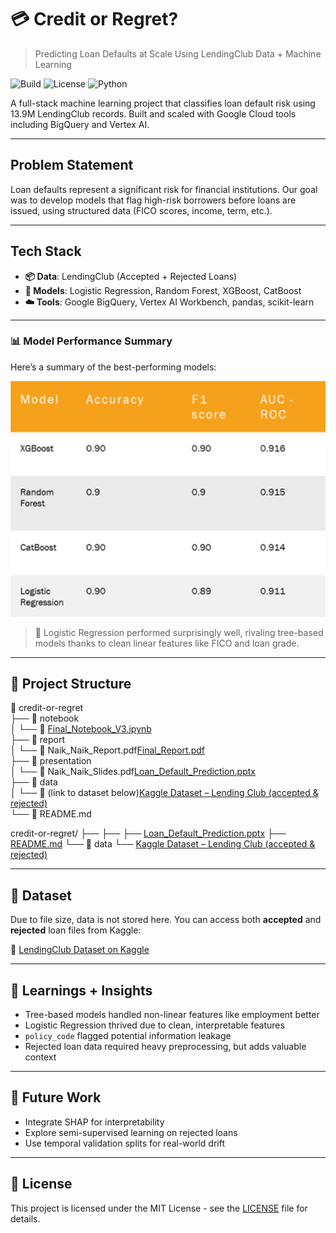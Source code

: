 # 💳 Credit or Regret?
> Predicting Loan Defaults at Scale Using LendingClub Data + Machine Learning

![Build](https://img.shields.io/badge/build-success-brightgreen)
![License](https://img.shields.io/github/license/DhaivatN/credit-or-regret)
![Python](https://img.shields.io/badge/python-3.10-blue)

A full-stack machine learning project that classifies loan default risk using 13.9M LendingClub records. Built and scaled with Google Cloud tools including BigQuery and Vertex AI.

---

## Problem Statement
Loan defaults represent a significant risk for financial institutions. Our goal was to develop models that flag high-risk borrowers before loans are issued, using structured data (FICO scores, income, term, etc.).

---

## Tech Stack
- **📦 Data**: LendingClub (Accepted + Rejected Loans)
- **🧠 Models**: Logistic Regression, Random Forest, XGBoost, CatBoost
- **☁️ Tools**: Google BigQuery, Vertex AI Workbench, pandas, scikit-learn

---

### 📊 Model Performance Summary

Here’s a summary of the best-performing models:

![Model Comparison](Model_Comparison.png)

> 📌 Logistic Regression performed surprisingly well, rivaling tree-based models thanks to clean linear features like FICO and loan grade.

---

## 🧪 Project Structure

📂 credit-or-regret  
├── 📁 notebook  
│   └── 📄 [Final_Notebook_V3.ipynb](https://github.com/DhaivatN/credit-or-regret/blob/main/notebook/Final_Notebook_V3.ipynb)  
├── 📁 report  
│   └── 📄 Naik_Naik_Report.pdf[Final_Report.pdf](https://github.com/DhaivatN/credit-or-regret/blob/main/report/Final_Report.pdf)  
├── 📁 presentation  
│   └── 📄 Naik_Naik_Slides.pdf[Loan_Default_Prediction.pptx](https://github.com/DhaivatN/credit-or-regret/blob/main/presentation/Loan_Default_Prediction.pptx)  
├── 📁 data  
│   └── 🔗 (link to dataset below)[Kaggle Dataset – Lending Club (accepted & rejected)](https://www.kaggle.com/datasets/wordsforthewise/lending-club)   
└── 📄 README.md



credit-or-regret/
├── 
├── 
├── [Loan_Default_Prediction.pptx](https://github.com/DhaivatN/credit-or-regret/blob/main/presentation/Loan_Default_Prediction.pptx)
├── [README.md](https://github.com/DhaivatN/credit-or-regret/blob/main/README.md)
└── 📁 data
     └── [Kaggle Dataset – Lending Club (accepted & rejected)](https://www.kaggle.com/datasets/wordsforthewise/lending-club)


---

## 📁 Dataset

Due to file size, data is not stored here. You can access both **accepted** and **rejected** loan files from Kaggle:

🔗 [LendingClub Dataset on Kaggle](https://www.kaggle.com/datasets/wordsforthewise/lending-club)

---

## 🧠 Learnings + Insights

- Tree-based models handled non-linear features like employment better
- Logistic Regression thrived due to clean, interpretable features
- `policy_code` flagged potential information leakage
- Rejected loan data required heavy preprocessing, but adds valuable context

---

## 🔭 Future Work

- Integrate SHAP for interpretability
- Explore semi-supervised learning on rejected loans
- Use temporal validation splits for real-world drift

---

## 📄 License

This project is licensed under the MIT License - see the [LICENSE](LICENSE) file for details.

